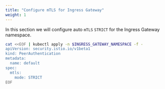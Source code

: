 ```yaml
---
title: "Configure mTLS for Ingress Gateway"
weight: 1
---
```

In this section we will configure auto `mTLS` `STRICT` for the Ingress Gateway namespace.

```Bash
cat <<EOF | kubectl apply -n $INGRESS_GATEWAY_NAMESPACE -f -
apiVersion: security.istio.io/v1beta1
kind: PeerAuthentication
metadata:
  name: default
spec:
  mtls:
    mode: STRICT
EOF
```